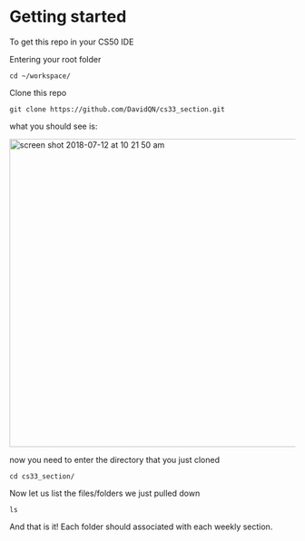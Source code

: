 # Getting started

To get this repo in your CS50 IDE

Entering your root folder

```
cd ~/workspace/
```

Clone this repo

```
git clone https://github.com/DavidQN/cs33_section.git
```

what you should see is:

<img width="544" alt="screen shot 2018-07-12 at 10 21 50 am" src="https://user-images.githubusercontent.com/23644019/42639216-79755fca-85bd-11e8-84c9-7e9464dcb4f8.png">

now you need to enter the directory that you just cloned

```
cd cs33_section/
```

Now let us list the files/folders we just pulled down

```
ls
```

And that is it! Each folder should associated with each weekly section.
